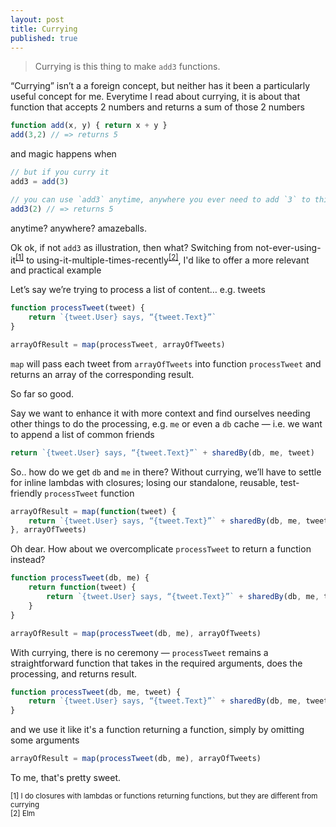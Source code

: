 ```yaml
---
layout: post
title: Currying
published: true
---
```

> Currying is this thing to make `add3` functions.

“Currying” isn’t a a foreign concept, but neither has it been a particularly useful concept for me. Everytime I read about currying, it is about that function that accepts 2 numbers and returns a sum of those 2 numbers

``` js
function add(x, y) { return x + y }
add(3,2) // => returns 5
```

and magic happens when

``` js
// but if you curry it
add3 = add(3)

// you can use `add3` anytime, anywhere you ever need to add `3` to things!!1!
add3(2) // => returns 5
```

anytime? anywhere? amazeballs.

Ok ok, if not `add3` as illustration, then what? Switching from not-ever-using-it<sup>[[1]](#footnote1)</sup> to using-it-multiple-times-recently<sup>[[2]](#footnote2)</sup>, I'd like to offer a more relevant and practical example

Let’s say we’re trying to process a list of content… e.g. tweets

``` js
function processTweet(tweet) {
    return `{tweet.User} says, “{tweet.Text}”`
}

arrayOfResult = map(processTweet, arrayOfTweets)
```

`map` will pass each tweet from `arrayOfTweets` into function `processTweet` and returns an array of the corresponding result.

So far so good.

Say we want to enhance it with more context and find ourselves needing other things to do the processing, e.g. `me` or even a `db` cache — i.e. we want to append a list of common friends

``` js
return `{tweet.User} says, “{tweet.Text}”` + sharedBy(db, me, tweet)
```

So.. how do we get `db` and `me` in there? Without currying, we’ll have to settle for inline lambdas with closures; losing our standalone, reusable, test-friendly `processTweet` function

``` js
arrayOfResult = map(function(tweet) {
    return `{tweet.User} says, “{tweet.Text}”` + sharedBy(db, me, tweet)
}, arrayOfTweets)
```

Oh dear. How about we overcomplicate `processTweet` to return a function instead?

``` js
function processTweet(db, me) {
    return function(tweet) {
        return `{tweet.User} says, “{tweet.Text}”` + sharedBy(db, me, tweet)
    }
}

arrayOfResult = map(processTweet(db, me), arrayOfTweets)
```

With currying, there is no ceremony — `processTweet` remains a straightforward function that takes in the required arguments, does the processing, and returns result.

``` js
function processTweet(db, me, tweet) {
    return `{tweet.User} says, “{tweet.Text}”` + sharedBy(db, me, tweet)
}
```

and we use it like it's a function returning a function, simply by omitting some arguments

``` js
arrayOfResult = map(processTweet(db, me), arrayOfTweets)
```

To me, that's pretty sweet.

<sub><a name="footnote1">[1]</a> I do closures with lambdas or functions returning functions, but they are different from currying</sub><br/>
<sub><a name="footnote2">[2]</a> Elm</sub><br/>
